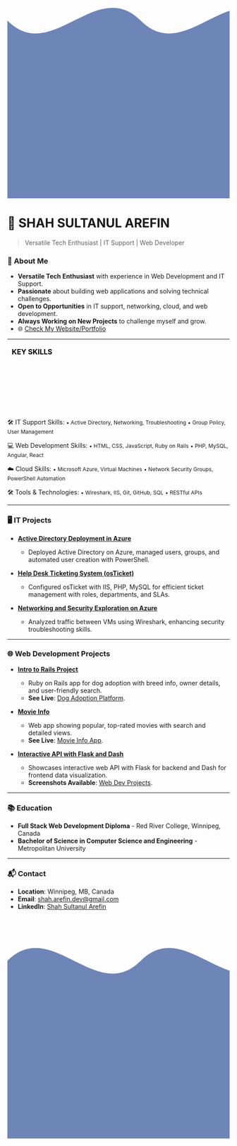 <svg width="100%" height="100" viewBox="0 0 100 100" preserveAspectRatio="none">
  <path d="M0,20 C20,40 40,0 60,20 C80,40 100,0 120,20 L120,120 L0,120 Z" fill="#6e85b7" />
</svg>

# 🎯 **SHAH SULTANUL AREFIN**

> Versatile Tech Enthusiast | IT Support | Web Developer

### 🚀 **About Me**
- **Versatile Tech Enthusiast** with experience in Web Development and IT Support.
- **Passionate** about building web applications and solving technical challenges.
- **Open to Opportunities** in IT support, networking, cloud, and web development.
- **Always Working on New Projects** to challenge myself and grow.
- 🌐 [Check My Website/Portfolio](https://tanweer-dot-dev.vercel.app)

---

<svg width="100%" height="auto">
  <text x="10" y="20" style="font-weight:bold; font-size:16px;">KEY SKILLS</text>

  <!-- IT Support Skills -->
  <text x="10" y="50" style="font-size:14px;">🛠 IT Support Skills:</text>
  <text x="30" y="70" style="font-size:12px; fill: #555;">• Active Directory, Networking, Troubleshooting</text>
  <text x="30" y="85" style="font-size:12px; fill: #555;">• Group Policy, User Management</text>

  <!-- Web Development Skills -->
  <text x="10" y="110" style="font-size:14px;">💻 Web Development Skills:</text>
  <text x="30" y="130" style="font-size:12px; fill: #555;">• HTML, CSS, JavaScript, Ruby on Rails</text>
  <text x="30" y="145" style="font-size:12px; fill: #555;">• PHP, MySQL, Angular, React</text>

  <!-- Cloud Skills -->
  <text x="10" y="170" style="font-size:14px;">☁️ Cloud Skills:</text>
  <text x="30" y="190" style="font-size:12px; fill: #555;">• Microsoft Azure, Virtual Machines</text>
  <text x="30" y="205" style="font-size:12px; fill: #555;">• Network Security Groups, PowerShell Automation</text>

  <!-- Tools & Technologies -->
  <text x="10" y="230" style="font-size:14px;">🛠 Tools & Technologies:</text>
  <text x="30" y="250" style="font-size:12px; fill: #555;">• Wireshark, IIS, Git, GitHub, SQL</text>
  <text x="30" y="265" style="font-size:12px; fill: #555;">• RESTful APIs</text>
</svg>

---

### 🖥️ **IT Projects**
- **[Active Directory Deployment in Azure](https://github.com/shahsarefin/Active-Directory-Implementation-in-Azure)**
  - Deployed Active Directory on Azure, managed users, groups, and automated user creation with PowerShell.

- **[Help Desk Ticketing System (osTicket)](https://github.com/shahsarefin/Help-Desk-Ticketing-System-osTicket-)**
  - Configured osTicket with IIS, PHP, MySQL for efficient ticket management with roles, departments, and SLAs.

- **[Networking and Security Exploration on Azure](https://github.com/shahsarefin/Networking-and-Security-Exploration-on-Azure)**
  - Analyzed traffic between VMs using Wireshark, enhancing security troubleshooting skills.

---

### 🌐 **Web Development Projects**
- **[Intro to Rails Project](https://github.com/shahsarefin/Intro-To-Rails-Project-Shah)**
  - Ruby on Rails app for dog adoption with breed info, owner details, and user-friendly search.
  - **See Live**: [Dog Adoption Platform](https://intro-to-rails-project-shah.fly.dev/).

- **[Movie Info](https://github.com/shahsarefin/movie-info)**
  - Web app showing popular, top-rated movies with search and detailed views.
  - **See Live**: [Movie Info App](https://movie-info-shah.vercel.app/).

- **[Interactive API with Flask and Dash](https://github.com/shahsarefin/Interactive-API-Flask-Dash)**
  - Showcases interactive web API with Flask for backend and Dash for frontend data visualization.
  - **Screenshots Available**: [Web Dev Projects](https://tanweer-dot-dev.vercel.app/web-dev-projects.html).

---

### 📚 **Education**
- **Full Stack Web Development Diploma** - Red River College, Winnipeg, Canada
- **Bachelor of Science in Computer Science and Engineering** - Metropolitan University

---

### 📬 **Contact**
- **Location**: Winnipeg, MB, Canada
- **Email**: [shah.arefin.dev@gmail.com](mailto:shah.arefin.dev@gmail.com)
- **LinkedIn**: [Shah Sultanul Arefin](https://www.linkedin.com/in/shahsarefin)

<svg width="100%" height="100" viewBox="0 0 100 100" preserveAspectRatio="none">
  <path d="M0,20 C20,0 40,40 60,20 C80,0 100,40 120,20 L120,120 L0,120 Z" fill="#6e85b7" />
</svg>

